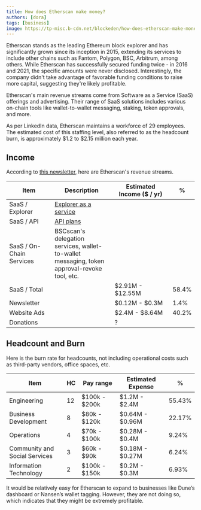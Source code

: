 ```yaml
---
title: How does Etherscan make money?
authors: [dora]
tags: [business]
image: https://tp-misc.b-cdn.net/blockeden/how-does-etherscan-make-money.png
---
```


Etherscan stands as the leading Ethereum block explorer and has significantly grown since its inception in 2015, extending its services to include other chains such as Fantom, Polygon, BSC, Arbitrum, among others.  While Etherscan has successfully secured funding twice - in 2016 and 2021, the specific amounts were never disclosed. Interestingly, the company didn't take advantage of favorable funding conditions to raise more capital, suggesting they're likely profitable.

Etherscan's main revenue streams come from Software as a Service (SaaS) offerings and advertising. Their range of SaaS solutions includes various on-chain tools like wallet-to-wallet messaging, staking, token approvals, and more.

As per LinkedIn data, Etherscan maintains a workforce of 29 employees. The estimated cost of this staffing level, also referred to as the headcount burn, is approximately $1.2 to $2.15 million each year.

## Income

According to [this newsletter](https://launchy.beehiiv.com/p/etherscan-master-block-explorers), here are Etherscan's revenue streams.

| Item                      | Description                                                                                                 | Estimated Income ($ / yr) | %     |
|---------------------------|-------------------------------------------------------------------------------------------------------------| ------------------------- | ----- |
| SaaS / Explorer           | [Explorer as a service](https://etherscan.io/eaas)                                                          |                           |       |
| SaaS / API                | [API plans](https://etherscan.io/apis)                                                                      |                           |       |
| SaaS / On-Chain <br/> Services | BSCscan's delegation <br/> services, wallet-to-wallet <br/>messaging, token <br/>approval-revoke tool, etc. |                           |       |
| SaaS / Total              |                                                                                                             | $2.91M - $12.55M          | 58.4% |
| Newsletter                |                                                                                                             | $0.12M - $0.3M            | 1.4%  |
| Website Ads               |                                                                                                             | $2.4M - $8.64M            | 40.2% |
| Donations                 |                                                                                                             | ?                         |       |

## Headcount and Burn

Here is the burn rate for headcounts, not including operational costs such as third-party vendors, office spaces, etc.

| Item                          | HC  | Pay range     | Estimated Expense | %      |
| ----------------------------- |-----| ------------- | ----------------- | ------ |
| Engineering                   | 12  | $100k - $200k | $1.2M - $2.4M     | 55.43% |
| Business Development          | 8   | $80k - $120k  | $0.64M - $0.96M   | 22.17% |
| Operations                    | 4   | $70k - $100k  | $0.28M - $0.4M    | 9.24%  |
| Community and<br/> Social Services | 3   | $60k - $90k   | $0.18M - $0.27M   | 6.24%  |
| Information<br/> Technology        | 2   | $100k - $150k | $0.2M - $0.3M     | 6.93%  |

It would be relatively easy for Etherscan to expand to businesses like Dune’s dashboard or Nansen’s wallet tagging. However, they are not doing so, which indicates that they might be extremely profitable.
